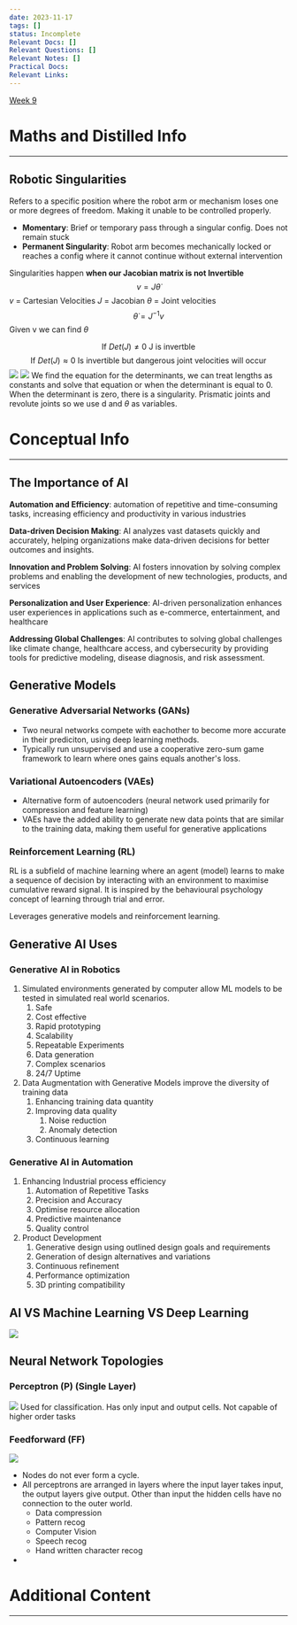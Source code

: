 ```yaml
---
date: 2023-11-17
tags: []
status: Incomplete
Relevant Docs: []
Relevant Questions: []
Relevant Notes: []
Practical Docs: 
Relevant Links:
---
```

[Week 9](Attachments/Week%209-%20lecture%20workshop.pdf)
# Maths and Distilled Info
---
## Robotic Singularities
Refers to a specific position where the robot arm or mechanism loses one or more degrees of freedom. Making it unable to be controlled properly.
- **Momentary**: Brief or temporary pass through a singular config. Does not remain stuck
- **Permanent Singularity**: Robot arm becomes mechanically locked or reaches a config where it cannot continue without external intervention

Singularities happen **when our Jacobian matrix is not Invertible**
$$v = J \dot{\theta}$$
$v$ = Cartesian Velocities
$J$ = Jacobian
$\theta$ = Joint velocities
$$\dot{\theta} = J^{-1} v$$
Given v we can find $\theta$


$$\text{If } Det(J) \neq 0 \text{ J is invertble}$$
$$\text{If } Det(J) \approx 0 \text{ Is invertible but  dangerous joint velocities will occur}$$
![](Attachments/2x2.png)
![](Attachments/equation-3-determinant-of-a-3x3-matrix.png)
We find the equation for the determinants, we can treat lengths as constants and solve that equation or when the determinant is equal to 0. When the determinant is zero, there is a singularity. Prismatic joints and revolute joints so we use d and $\theta$ as variables.

# Conceptual Info
---

## The Importance of AI
**Automation and Efficiency**: automation of repetitive and time-consuming tasks, increasing efficiency and productivity in various industries

**Data-driven Decision Making**: AI analyzes vast datasets quickly and accurately, helping organizations make data-driven decisions for better outcomes and insights.

**Innovation and Problem Solving**: AI fosters innovation by solving complex problems and enabling the development of new technologies, products, and services

**Personalization and User Experience**: AI-driven personalization enhances user experiences in applications such as e-commerce, entertainment, and healthcare

**Addressing Global Challenges**: AI contributes to solving global challenges like climate change, healthcare access, and cybersecurity by providing tools for predictive modeling, disease diagnosis, and risk assessment.

## Generative Models
### Generative Adversarial Networks (GANs)
- Two neural networks compete with eachother to become more accurate in their prediciton, using deep learning methods.
- Typically run unsupervised and use a cooperative zero-sum game framework to learn where ones gains equals another's loss.

### Variational Autoencoders (VAEs)
- Alternative form of autoencoders (neural network used primarily for compression and feature learning)
- VAEs have the added ability to generate new data points that are similar to the training data, making them useful for generative applications

### Reinforcement Learning (RL)
RL is a subfield of machine learning where an agent (model) learns to make a sequence of decision by interacting with an environment to maximise cumulative reward signal. It is inspired by the behavioural psychology concept of learning through trial and error.

Leverages generative models and reinforcement learning.


## Generative AI Uses

### Generative AI in Robotics
1. Simulated environments generated by computer allow ML models to be tested in simulated real world scenarios.
	1. Safe
	2. Cost effective
	3. Rapid prototyping
	4. Scalability
	5. Repeatable Experiments
	6. Data generation
	7. Complex scenarios
	8. 24/7 Uptime
2. Data Augmentation with Generative Models improve the diversity of training data
	1. Enhancing training data quantity
	2. Improving data quality
		1. Noise reduction
		2. Anomaly detection
	3. Continuous learning

### Generative AI in Automation
1. Enhancing Industrial process efficiency
	1. Automation of Repetitive Tasks
	2. Precision and Accuracy
	3. Optimise resource allocation
	4. Predictive maintenance
	5. Quality control
2. Product Development
	1. Generative design using outlined design goals and requirements
	2. Generation of design alternatives and variations
	3. Continuous refinement
	4. Performance optimization
	5. 3D printing compatibility

## AI VS Machine Learning VS Deep Learning
![](Attachments/Pasted%20image%2020231119134152.png)

## Neural Network Topologies
### Perceptron (P) (Single Layer)
![](Attachments/Pasted%20image%2020231119134312.png)
Used for classification. Has only input and output cells. Not capable of higher order tasks

### Feedforward (FF)
![](Attachments/Pasted%20image%2020231119134423.png)
- Nodes do not ever form a cycle.
- All perceptrons are arranged in layers where the input layer takes input, the output layers give output. Other than input the hidden cells have no connection to the outer world.
	- Data compression
	- Pattern recog
	- Computer Vision
	- Speech recog
	- Hand written character recog
- 

# Additional Content
---
